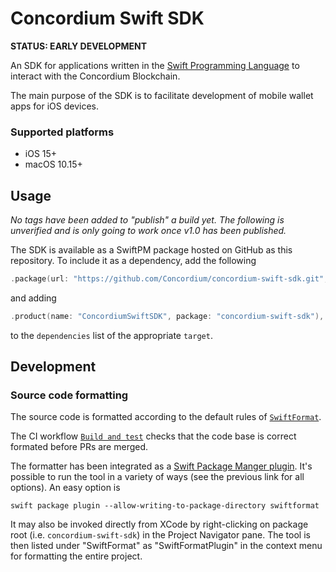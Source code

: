 # Concordium Swift SDK

**STATUS: EARLY DEVELOPMENT**

An SDK for applications written in the [Swift Programming Language](https://www.swift.org/) to
interact with the Concordium Blockchain.

The main purpose of the SDK is to facilitate development of mobile wallet apps for iOS devices.

### Supported platforms

- iOS 15+
- macOS 10.15+

## Usage

*No tags have been added to "publish" a build yet. The following is unverified and is only going to work once v1.0 has been published.*

The SDK is available as a SwiftPM package hosted on GitHub as this repository.
To include it as a dependency, add the following 

```swift
.package(url: "https://github.com/Concordium/concordium-swift-sdk.git", from: "1.0"),
```

and adding

```swift
.product(name: "ConcordiumSwiftSDK", package: "concordium-swift-sdk"),
```

to the `dependencies` list of the appropriate `target`.

## Development

### Source code formatting

The source code is formatted according to the default rules of [`SwiftFormat`](https://github.com/nicklockwood/SwiftFormat).

The CI workflow [`Build and test`](https://github.com/Concordium/concordium-swift-sdk/blob/main/.github/workflows/build%2Btest.yml)
checks that the code base is correct formated before PRs are merged.

The formatter has been integrated as a [Swift Package Manger plugin](https://github.com/nicklockwood/SwiftFormat#swift-package-manager-plugin).
It's possible to run the tool in a variety of ways (see the previous link for all options).
An easy option is

```shell
swift package plugin --allow-writing-to-package-directory swiftformat
```

It may also be invoked directly from XCode by right-clicking on package root (i.e. `concordium-swift-sdk`) in the Project Navigator pane.
The tool is then listed under "SwiftFormat" as "SwiftFormatPlugin" in the context menu for formatting the entire project.
